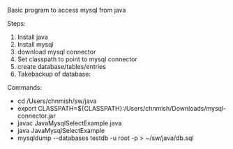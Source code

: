 Basic program to access mysql from java

Steps:
1. Install java
2. Install mysql
3. download mysql connector 
4. Set classpath to point to mysql connector
5. create database/tables/entries
6. Takebackup of database:

Commands:
- cd /Users/chnmish/sw/java
- export CLASSPATH=${CLASSPATH}:/Users/chnmish/Downloads/mysql-connector.jar
- javac JavaMysqlSelectExample.java
- java JavaMysqlSelectExample
- mysqldump --databases testdb -u root -p > ~/sw/java/db.sql

